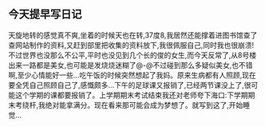 ## 今天提早写日记

天旋地转的感觉真不爽,坐着的时候天也在转,37度8,我居然还能撑着进图书馆查了查网站制作的资料,又赶到部里把收集的资料放下,我很佩服自己,同时我也很崩溃!不过世界也没那么不公平,平时也没见到几个长的俊的女生,而今天反常了,从8号楼出来一路都是美女,也可能是发烧烧迷糊了@-@不过碰到那么多疑似美女,也不错啊,至少心情能好一些…吃午饭的时候突然想起了我妈。原来生病都有人照顾,现在要全凭自己照顾自己了,感慨颇多…下午的足球课又报销了,已经两节课没上了,很可能这个学期的课都要报销了。上学期期末考试结束我还对老师夸下海口:下学期期末考绕杆,我绝对能拿满分。现在看来那可能会成为梦想了。就写到这了,开始睡觉…

  




